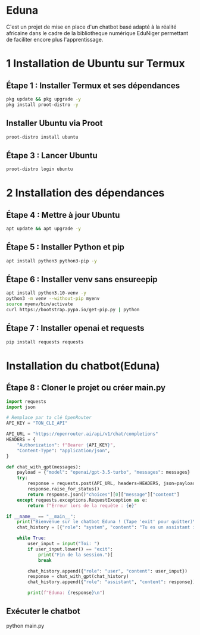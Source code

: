 # Eduna
C'est un projet de mise en place d'un chatbot basé adapté à la réalité africaine dans le cadre de la bibliotheque numérique EduNiger permettant de faciliter encore plus l'apprentissage.

# 1 Installation de Ubuntu sur Termux
## Étape 1 : Installer Termux et ses dépendances
```bash
pkg update && pkg upgrade -y
pkg install proot-distro -y
```
## Installer Ubuntu via Proot
```bash
proot-distro install ubuntu
```
## Étape 3 : Lancer Ubuntu
```bash
proot-distro login ubuntu
```
# 2 Installation des dépendances
## Étape 4 : Mettre à jour Ubuntu
```bash
apt update && apt upgrade -y
```
## Étape 5 : Installer Python et pip
```bash
apt install python3 python3-pip -y
```
## Étape 6 : Installer venv sans ensureepip
```bash
apt install python3.10-venv -y
python3 -m venv --without-pip myenv
source myenv/bin/activate
curl https://bootstrap.pypa.io/get-pip.py | python
```
## Étape 7 : Installer openai et requests
```bash
pip install requests requests
```
# Installation du chatbot(Eduna)
## Étape 8 : Cloner le projet ou créer main.py
```python
import requests
import json

# Remplace par ta clé OpenRouter
API_KEY = "TON_CLE_API"

API_URL = "https://openrouter.ai/api/v1/chat/completions"
HEADERS = {
    "Authorization": f"Bearer {API_KEY}",
    "Content-Type": "application/json",
}

def chat_with_gpt(messages):
    payload = {"model": "openai/gpt-3.5-turbo", "messages": messages}
    try:
        response = requests.post(API_URL, headers=HEADERS, json=payload)
        response.raise_for_status()
        return response.json()"choices"][0]["message"]["content"]
    except requests.exceptions.RequestException as e:
        return f"Erreur lors de la requête : {e}"

if __name__ == "__main__":
    print("Bienvenue sur le chatbot Eduna ! (Tape 'exit' pour quitter)\n")
    chat_history = [{"role": "system", "content": "Tu es un assistant intelligent."}]

    while True:
        user_input = input("Toi: ")
        if user_input.lower() == "exit":
            print("Fin de la session.")[
            break

        chat_history.append({"role": "user", "content": user_input})
        response = chat_with_gpt(chat_history)
        chat_history.append({"role": "assistant", "content": response})

        print(f"Eduna: {response}\n")
```
  ## Exécuter le chatbot
  python main.py
